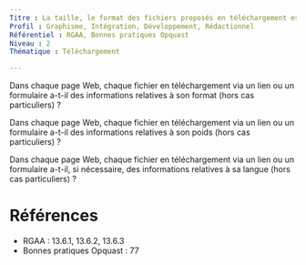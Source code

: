 ```yaml
---
Titre : La taille, le format des fichiers proposés en téléchargement est indiquée, ainsi que leur langue si elle diffère de celle du contenu de la page.
Profil : Graphisme, Intégration, Développement, Rédactionnel
Référentiel : RGAA, Bonnes pratiques Opquast
Niveau : 2
Thématique : Téléchargement

---
```

Dans chaque page Web, chaque fichier en téléchargement via un lien ou un formulaire a-t-il des informations relatives à son format (hors cas particuliers) ?

Dans chaque page Web, chaque fichier en téléchargement via un lien ou un formulaire a-t-il des informations relatives à son poids (hors cas particuliers) ?

Dans chaque page Web, chaque fichier en téléchargement via un lien ou un formulaire a-t-il, si nécessaire, des informations relatives à sa langue (hors cas particuliers) ?

# Références

*   RGAA : 13.6.1, 13.6.2, 13.6.3
*   Bonnes pratiques Opquast : 77